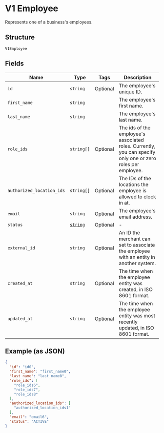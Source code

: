 
# V1 Employee

Represents one of a business's employees.

## Structure

`V1Employee`

## Fields

| Name | Type | Tags | Description |
|  --- | --- | --- | --- |
| `id` | `string` | Optional | The employee's unique ID. |
| `first_name` | `string` |  | The employee's first name. |
| `last_name` | `string` |  | The employee's last name. |
| `role_ids` | `string[]` | Optional | The ids of the employee's associated roles. Currently, you can specify only one or zero roles per employee. |
| `authorized_location_ids` | `string[]` | Optional | The IDs of the locations the employee is allowed to clock in at. |
| `email` | `string` | Optional | The employee's email address. |
| `status` | [`string`](/doc/models/v1-employee-status.md) | Optional | - |
| `external_id` | `string` | Optional | An ID the merchant can set to associate the employee with an entity in another system. |
| `created_at` | `string` | Optional | The time when the employee entity was created, in ISO 8601 format. |
| `updated_at` | `string` | Optional | The time when the employee entity was most recently updated, in ISO 8601 format. |

## Example (as JSON)

```json
{
  "id": "id0",
  "first_name": "first_name0",
  "last_name": "last_name8",
  "role_ids": [
    "role_ids6",
    "role_ids7",
    "role_ids8"
  ],
  "authorized_location_ids": [
    "authorized_location_ids1"
  ],
  "email": "email6",
  "status": "ACTIVE"
}
```

